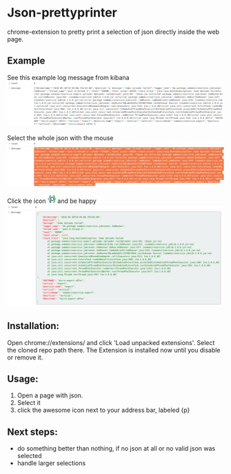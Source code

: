 # Json-prettyprinter
chrome-extension to pretty print a selection of json directly inside the web page.

## Example
See this example log message from kibana
![alt text](./img/step-1.png "ugly json")

Select the whole json with the mouse
![alt text](./img/step-2.png "selected")

Click the icon ![alt text](./icon.png "{p}") and be happy
![alt text](./img/step-3.png "smoking awesome")

## Installation:
Open chrome://extensions/ and click 'Load unpacked extensions'. Select the cloned repo path there.
The Extension is installed now until you disable or remove it.

## Usage:
1) Open a page with json.
2) Select it
3) click the awesome icon next to your address bar, labeled {p}

## Next steps:
* do something better than nothing, if no json at all or no valid json was selected
* handle larger selections
